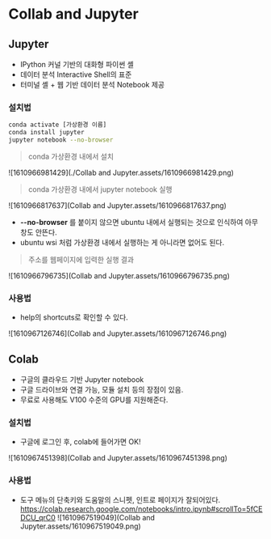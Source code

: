 # Collab and Jupyter

## Jupyter

- IPython 커널 기반의 대화형 파이썬 셸
- 데이터 분석 Interactive Shell의 표준
- 터미널 셸 + 웹 기반 데이터 분석 Notebook 제공

### 설치법

```bash
conda activate [가상환경 이름]
conda install jupyter
jupyter notebook --no-browser
```

> conda 가상환경 내에서 설치

![1610966981429](./Collab and Jupyter.assets/1610966981429.png)

>conda 가상환경 내에서 jupyter notebook 실행

![1610966817637](Collab and Jupyter.assets/1610966817637.png)

- **--no-browser** 를 붙이지 않으면 ubuntu 내에서 실행되는 것으로 인식하여 아무 창도 안뜬다.
- ubuntu wsi 처럼 가상환경 내에서 실행하는 게 아니라면 없어도 된다.

> 주소를 웹페이지에 입력한 실행 결과

![1610966796735](Collab and Jupyter.assets/1610966796735.png)

### 사용법

- help의 shortcuts로 확인할 수 있다.

![1610967126746](Collab and Jupyter.assets/1610967126746.png)

## Colab

- 구글의 클라우드 기반 Jupyter notebook
- 구글 드라이브와 연결 가능, 모듈 설치 등의 장점이 있음.
- 무료로 사용해도 V100 수준의 GPU를 지원해준다.

### 설치법

- 구글에 로그인 후, colab에 들어가면 OK!

![1610967451398](Collab and Jupyter.assets/1610967451398.png)

### 사용법

- 도구 메뉴의 단축키와 도움말의 스니펫, 인트로 페이지가 잘되어있다.
https://colab.research.google.com/notebooks/intro.ipynb#scrollTo=5fCEDCU_qrC0
![1610967519049](Collab and Jupyter.assets/1610967519049.png)
